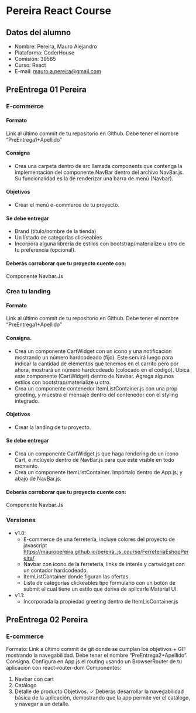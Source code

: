 # Pereira React Course

## Datos del alumno

- Nombre: Pereira, Mauro Alejandro
- Plataforma: CoderHouse
- Comisión: 39585
- Curso: React
- E-mail: mauro.a.pereira@gmail.com

## PreEntrega 01 Pereira

### E-commerce

#### Formato

Link al último commit de tu repositorio en Github. Debe tener el nombre “PreEntrega1+Apellido”

#### Consigna

- Crea una carpeta dentro de src llamada components que contenga la implementación del componente NavBar dentro del archivo NavBar.js. Su funcionalidad es la de renderizar una barra de menú (Navbar).

#### Objetivos

- Crear el menú e-commerce de tu
  proyecto.

#### Se debe entregar

- Brand (título/nombre de la tienda)
- Un listado de categorías clickeables
- Incorpora alguna librería de estilos con bootstrap/materialize u otro de tu preferencia (opcional).

#### Deberás corroborar que tu proyecto cuente con:

Componente Navbar.Js

### Crea tu landing

#### Formato

Link al último commit de tu repositorio en Github. Debe tener el nombre “PreEntrega1+Apellido”

#### Consigna.

- Crea un componente CartWidget con un ícono y una notificación mostrando un número hardcodeado (fijo). Este servirá luego para indicar la cantidad de elementos que tenemos en el carrito pero por ahora, mostrará un número hardcodeado (colocado en el código). Ubica este componente (CartWidget) dentro de Navbar. Agrega algunos estilos con bootstrap/materialize u otro.
- Crea un componente contenedor ItemListContainer.js con una prop greeting, y muestra el mensaje dentro del contenedor con el styling integrado.

#### Objetivos

- Crear la landing de tu proyecto.

#### Se debe entregar

- Crea un componente CartWidget.js que haga rendering de un ícono Cart, e inclúyelo dentro de NavBar.js para que esté visible en todo momento.
- Crea un componente ItemListContainer. Impórtalo dentro de App.js, y abajo de NavBar.js.

#### Deberás corroborar que tu proyecto cuente con:

Componente Navbar.Js

### Versiones

- v1.0:
  - E-commerce de una ferretería, incluye colores del proyecto de javascript https://mauropereira.github.io/pereira_js_course/FerreteriaEshopPereira/
  - Navbar con ícono de la ferretería, links de interés y cartwidget con un contador hardcodeado.
  - ItemListContainer donde figuran las ofertas.
  - Lista de categorías clickeables tipo formulario con un botón de submit el cual tiene un estilo que deriva de aplicarle Material UI.
- v1.1:
  - Incorporada la propiedad greeting dentro de ItemLisContainer.js

## PreEntrega 02 Pereira

### E-commerce

Formato: Link a último commit de git donde se cumplan los objetivos + GIF mostrando la navegabilidad. Debe tener
el nombre “PreEntrega2+Apellido”.
Consigna.
Configura en App.js el routing usando un BrowserRouter
de tu aplicación con react-router-dom
Componentes:

1.  Navbar con cart
2.  Catálogo
3.  Detalle de producto
    Objetivos.
    ✓
    Deberás desarrollar la navegabilidad básica de la
    aplicación, demostrando que la app permite ver
    el catálogo, y navegar a un detalle.
